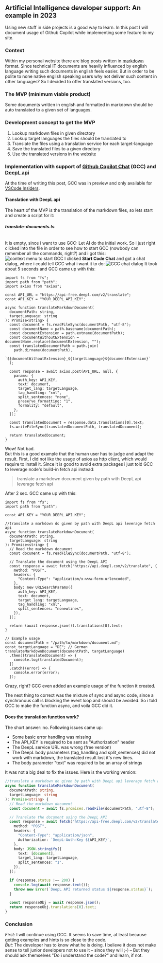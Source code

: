 ## Artificial Intelligence developer support: An example in 2023

Using new stuff in side projects is a good way to learn. In this post I will document usage of Github Copilot while implementing some feature to my site.

### Context

Within my personal website there are blog posts written in [markdown](https://en.wikipedia.org/wiki/Markdown) format. Since technical IT documents are heavily influenced by english language writing such documents in english feels easier. But in order to be polite to none native english speaking users why not deliver such content in other languages? So I decided to offer translated versions, too.

### The MVP (minimum viable product)

Some documents written in english and formatted in markdown should be auto translated to a given set of languages.

### Development concept to get the MVP

1. Lookup markdown files in given directory
1. Lookup target languages the files should be translated to
1. Translate the files using a translation service for each target-language
1. Save the translated files to a given directory
1. Use the translated versions in the website

### Implementation with support of [Github Copilot Chat](https://marketplace.visualstudio.com/items?itemName=GitHub.copilot-chat) (GCC) and [DeepL api](https://www.deepl.com/pro-api)

At the time of writing this post, GCC was in preview and only available for [VSCode Insiders](https://code.visualstudio.com/insiders/).

#### Translation with DeepL api

The heart of the MVP is the translation of the markdown files, so lets start and create a script for it:

##### **translate-documents.ts**

```typescript

```

It is empty, since i want to use GCC: Let AI do the initial work. So i just right clicked into the file in order to see how to start GCC (nowbody can remember all the commands, right?) and i got this:
![context menu to start GCC](/blog/ai-example-01.png)
I clicked **Start Code Chat** and got a chat dialog, where i could tell GCC what i want it to do:
![GCC chat dialog](/blog/ai-example-02.png)
It took about 5 seconds and GCC came up with this:

```
import fs from "fs";
import path from "path";
import axios from "axios";

const API_URL = "https://api-free.deepl.com/v2/translate";
const API_KEY = "YOUR_DEEPL_API_KEY";

async function translateMarkdownDocument(
  documentPath: string,
  targetLanguage: string
): Promise<string> {
  const document = fs.readFileSync(documentPath, "utf-8");
  const documentName = path.basename(documentPath);
  const documentExtension = path.extname(documentPath);
  const documentWithoutExtension = documentName.replace(documentExtension, "");
  const translatedDocumentPath = path.join(
    path.dirname(documentPath),
    `${documentWithoutExtension}_${targetLanguage}${documentExtension}`
  );

  const response = await axios.post(API_URL, null, {
    params: {
      auth_key: API_KEY,
      text: document,
      target_lang: targetLanguage,
      tag_handling: "xml",
      split_sentences: "none",
      preserve_formatting: "1",
      formality: "default",
    },
  });

  const translatedDocument = response.data.translations[0].text;
  fs.writeFileSync(translatedDocumentPath, translatedDocument);

  return translatedDocument;
}

```

Wow! Not bad.  
But this is a good example that the human user has to judge and adapt the result.
First, I did not like the usage of axios as http client, which would require to install it.
Since it is good to avoid extra packages i just told GCC to leverage node's build-in fetch api instead:

> translate a markdown document given by path with DeepL api leverage fetch api

After 2 sec. GCC came up with this:

```
import fs from "fs";
import path from "path";

const API_KEY = "YOUR_DEEPL_API_KEY";

//translate a markdown do given by path with DeepL api leverage fetch api
async function translateMarkdownDocument(
  documentPath: string,
  targetLanguage: string
): Promise<string> {
  // Read the markdown document
  const document = fs.readFileSync(documentPath, "utf-8");

  // Translate the document using the DeepL API
  const response = await fetch("https://api.deepl.com/v2/translate", {
    method: "POST",
    headers: {
      "Content-Type": "application/x-www-form-urlencoded",
    },
    body: new URLSearchParams({
      auth_key: API_KEY,
      text: document,
      target_lang: targetLanguage,
      tag_handling: "xml",
      split_sentences: "nonewlines",
    }),
  });

  return (await response.json()).translations[0].text;
}

// Example usage
const documentPath = "/path/to/markdown/document.md";
const targetLanguage = "DE"; // German
translateMarkdownDocument(documentPath, targetLanguage)
  .then((translatedDocument) => {
    console.log(translatedDocument);
  })
  .catch((error) => {
    console.error(error);
  });
```

Crazy, right? GCC even added an example usage of the function it created.

The next thing to correct was the mixture of sync and async code, since a synchronous call
is blocking the event loop and should be avoided. So i told GCC to make the function async, and voila GCC did it.

#### Does the translation function work?

The short answer: no. Following issues came up:

- Some basic error handling was missing
- The API_KEY is required to be sent as "Authorization" header
- The DeepL service URL was wrong (free version)
- The DeepL body parameters (tag_handling and split_sentences) did not work with markdown, the translated result lost it's new lines.
- The body parameter "text" was required to be an array of strings

It was not a big deal to fix the issues. Here is the working version:

```typescript
//translate a markdown do given by path with DeepL api leverage fetch api
async function translateMarkdownDocument(
  documentPath: string,
  targetLanguage: string
): Promise<string> {
  // Read the markdown document
  const document = await fs.promises.readFile(documentPath, "utf-8");

  // Translate the document using the DeepL API
  const response = await fetch("https://api-free.deepl.com/v2/translate", {
    method: "POST",
    headers: {
      "Content-Type": "application/json",
      Authorization: `DeepL-Auth-Key ${API_KEY}`,
    },
    body: JSON.stringify({
      text: [document],
      target_lang: targetLanguage,
      split_sentences: "1",
    }),
  });

  if (response.status !== 200) {
    console.log(await response.text());
    throw new Error(`DeepL API returned status ${response.status}`);
  }

  const responseObj = await response.json();
  return responseObj.translations[0].text;
}
```

### Conclusion

_First:_ I will continue using GCC. It seems to save time, at least because getting
examples and hints is so close to the code.  
_But:_ The developer has to know what he is doing. I believe it does not make sense
to tell junior developers not to use it – since they will ;-) – But they should
ask themselves "Do i understand the code?" and learn, if not.
